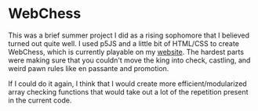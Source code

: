 # WebChess

This was a brief summer project I did as a rising sophomore that I believed turned out quite well. I used p5JS and a little bit of HTML/CSS to create WebChess, which is currently playable on my [website](https://www.stevenschonlau.com). The hardest parts were making sure that you couldn't move the king into check, castling, and weird pawn rules like en passante and promotion.

If I could do it again, I think that I would create more efficient/modularized array checking functions that would take out a lot of the repetition present in the current code.
